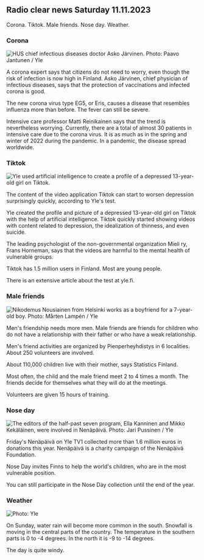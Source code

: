 ## Radio clear news Saturday 11.11.2023

Corona. Tiktok. Male friends. Nose day. Weather.

### Corona

![HUS chief infectious diseases doctor Asko Järvinen. Photo: Paavo Jantunen / Yle](https://images.cdn.yle.fi/image/upload/c_crop,h_3027,w_5382,x_0,y_311/ar_1.7777777777777777,c_fill,g_faces,h_675,w_1200/dpr_1.0/q_auto:eco/f_auto/fl_lossy/v1699692578/39-1199235654f3bb0eba14)

A corona expert says that citizens do not need to worry, even though the risk of infection is now high in Finland. Asko Järvinen, chief physician of infectious diseases, says that the protection of vaccinations and infected corona is good.

The new corona virus type EG5, or Eris, causes a disease that resembles influenza more than before. The fever can still be severe.

Intensive care professor Matti Reinikainen says that the trend is nevertheless worrying. Currently, there are a total of almost 30 patients in intensive care due to the corona virus. It is as much as in the spring and winter of 2022 during the pandemic. In a pandemic, the disease spread worldwide.

### Tiktok

![Yle used artificial intelligence to create a profile of a depressed 13-year-old girl on Tiktok. ](https://images.cdn.yle.fi/image/upload/c_crop,h_2955,w_5255,x_371,y_789/ar_1.7777777777777777,c_fill,g_faces,h_675,w_1200/dpr_1.0/q_auto:eco/f_auto/fl_lossy/v1697625813/39-1187987652fb3e8a7ce7)

The content of the video application Tiktok can start to worsen depression surprisingly quickly, according to Yle's test.

Yle created the profile and picture of a depressed 13-year-old girl on Tiktok with the help of artificial intelligence. Tiktok quickly started showing videos with content related to depression, the idealization of thinness, and even suicide.

The leading psychologist of the non-governmental organization Mieli ry, Frans Horneman, says that the videos are harmful to the mental health of vulnerable groups.

Tiktok has 1.5 million users in Finland. Most are young people.

There is an extensive article about the test at yle.fi.

### Male friends

![Nikodemus Nousiainen from Helsinki works as a boyfriend for a 7-year-old boy. Photo: Mårten Lampén / Yle](https://images.cdn.yle.fi/image/upload/c_crop,h_2250,w_4000,x_0,y_150/ar_1.7777777777777777,c_fill,g_faces,h_675,w_1200/dpr_1.0/q_auto:eco/f_auto/fl_lossy/v1699361417/39-1197061654a30293868a)

Men's friendship needs more men. Male friends are friends for children who do not have a relationship with their father or who have a weak relationship.

Men's friend activities are organized by Pienperheyhdistys in 6 localities. About 250 volunteers are involved.

About 110,000 children live with their mother, says Statistics Finland.

Most often, the child and the male friend meet 2 to 4 times a month. The friends decide for themselves what they will do at the meetings.

Volunteers are given 15 hours of training.

### Nose day

![The editors of the half-past seven program, Ella Kanninen and Mikko Kekäläinen, were involved in Nenäpäivä. Photo: Jari Pussinen / Yle](https://images.cdn.yle.fi/image/upload/c_crop,h_3125,w_5557,x_0,y_126/ar_1.7777777777777777,c_fill,g_faces,h_675,w_1200/dpr_1.0/q_auto:eco/f_auto/fl_lossy/v1699531130/39-1198130654cc7a81d6f6)

Friday's Nenäpäivä on Yle TV1 collected more than 1.6 million euros in donations this year. Nenäpäivä is a charity campaign of the Nenäpäivä Foundation.

Nose Day invites Finns to help the world's children, who are in the most vulnerable position.

You can still participate in the Nose Day collection until the end of the year.

### Weather

![ Photo: Yle](https://images.cdn.yle.fi/image/upload/c_crop,h_1080,w_1919,x_0,y_0/ar_1.7777777777777777,c_fill,g_faces,h_675,w_1200/dpr_1.0/q_auto:eco/f_auto/fl_lossy/v1699717391/39-1199335654fa0f0a84d5)

On Sunday, water rain will become more common in the south. Snowfall is moving in the central parts of the country. The temperature in the southern parts is 0 to -4 degrees. In the north it is -9 to -14 degrees.

The day is quite windy.